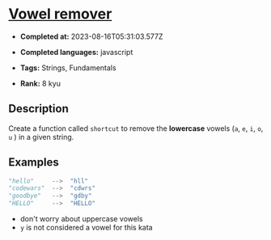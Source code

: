 # [Vowel remover](https://www.codewars.com/kata/5547929140907378f9000039)

- **Completed at:** 2023-08-16T05:31:03.577Z

- **Completed languages:** javascript

- **Tags:** Strings, Fundamentals

- **Rank:** 8 kyu

## Description

Create a function called `shortcut` to remove the **lowercase** vowels (`a`, `e`, `i`, `o`, `u` ) in a given string.

## Examples

```python
"hello"     -->  "hll"
"codewars"  -->  "cdwrs"
"goodbye"   -->  "gdby"
"HELLO"     -->  "HELLO"
```

* don't worry about uppercase vowels
* `y` is not considered a vowel for this kata